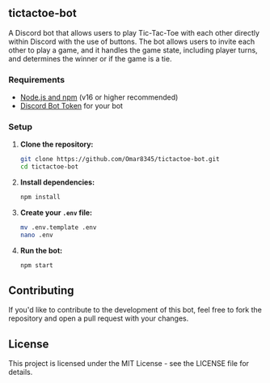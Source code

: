 ## tictactoe-bot

A Discord bot that allows users to play Tic-Tac-Toe with each other directly within Discord with the use of buttons. The bot allows users to invite each other to play a game, and it handles the game state, including player turns, and determines the winner or if the game is a tie.

### Requirements

- [Node.js and npm](https://nodejs.org/en/) (v16 or higher recommended)
- [Discord Bot Token](https://discord.com/developers/docs/intro) for your bot

### Setup

1. **Clone the repository:**

   ```bash
   git clone https://github.com/Omar8345/tictactoe-bot.git
   cd tictactoe-bot
   ```

2. **Install dependencies:**

   ```bash
   npm install
   ```

3. **Create your `.env` file:**

   ```bash
   mv .env.template .env
   nano .env
   ```

4. **Run the bot:**

   ```bash
   npm start
   ```

## Contributing

If you'd like to contribute to the development of this bot, feel free to fork the repository and open a pull request with your changes.

## License

This project is licensed under the MIT License - see the LICENSE file for details.
